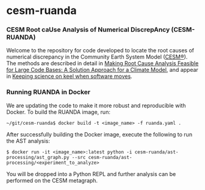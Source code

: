 # cesm-ruanda

### CESM Root caUse Analysis of Numerical DiscrepAncy (CESM-RUANDA)
Welcome to the repository for code developed to locate 
the root causes of numerical discrepancy in the Community 
Earth System Model ([CESM&reg;](https://www.cesm.ucar.edu/)). 
The methods are described in detail in 
[Making Root Cause Analysis Feasible for Large Code Bases: A Solution Approach for a Climate Model](https://doi.org/10.1145/3307681.3325399),
and appear in [Keeping science on keel when software moves](https://doi.org/10.1145/3382037).

### Running RUANDA in Docker
We are updating the code to make it more robust and 
reproducible with Docker. To build the RUANDA image, run: 

```
~/git/cesm-ruanda$ docker build -t <image_name> -f ruanda.yaml .
```
After successfully building the Docker image, execute the following 
to run the AST analysis:

```
$ docker run -it <image_name>:latest python -i cesm-ruanda/ast-processing/ast_graph.py --src cesm-ruanda/ast-processing/<experiment_to_analyze>
```
You will be dropped into a Python REPL and further analysis can be performed 
on the CESM metagraph.
